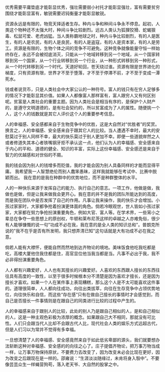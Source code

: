 优秀需要平庸垫底才能彰显优秀，强壮需要弱小衬托才能彰显强壮，富有需要贫穷围绕才能彰显富有，敏锐需要迟钝衡量才能彰显敏锐。

资源永远是有限的，物竞天择适者生存。种内斗争和种间斗争永不停息。起初，人类这个物种还不太强大时，种间斗争比较剧烈。远古人类认为狐狸狡猾、蛇蝎狠毒、松鼠可爱、老虎凶猛。当人类称霸地球之时，种内斗争比较剧烈，有的人是医生，有的人是农民，有的人是良民，有的人是盗寇，有的人是资本家，有的人是劳工。资源是有限的，生物个体之间的竞争不可避免。这种竞争就像能量守恒一样始终存在，永远不会被彻底消灭，只能从一个地域转移到另一个地域，从一个国家转移到另一个国家，从一个行业转移到另一个行业，从一种形式转移到另一种形式，从一个时代转移到另一个时代。天道好轮回，苍天绕过谁。资源有限是世界进化的梯度，只有资源有限，世界才不至于堕落，才不至于停滞不前，才不至于变成一潭死水。

钱或者说货币，只是人类社会中大家公认的一种符号。富人的钱只有在穷人足够多的情况下才能彰显其价值。如果人人都像富人那样富有，富人跟穷人又有何区别呢。贫富是人类社会的重要主题。因为人类社会是相当有序的，是保护个人财产的，是遵守文明道德的，是有社会契约的，所以贫富成为了人的属性。随便挑一个人，这个人的钱数就是其它人评价这个人的重要参考信息。

人的幸福感、安全感都来自于生物竞争中的优胜，这是大自然对“优胜者”的奖赏。换言之，人的幸福感、安全感来自于跟其它人的比较。当人遭遇不幸时，最大的安慰莫过于别人同样不幸，最大的快乐莫过于别人更加不幸。即便一些道貌岸然之人或者修道失其本心者铁嘴钢牙拒不承认这一点，他们认为人的幸福感、安全感来自于内心的平和、道德的健全、知识的丰富，实际上这份幸福感、安全感还是来自于智力的优越感和对世俗的不屑。

我的钱会因为别人的钱增多而贬值，我的才能会因为别人具备同样的才能而显得平庸。 
我希望我一人智慧绝伦而别人蠢笨愚昧，这样我就能够在考试中、比赛中脱颖而出。
我在意的是我在种群中的优势地位，而不是种群整体的水平。  

人的一种快乐来源于发挥自己的能力、执行自己的意志。一项工作，他做是做，我做也是做，但是让我来做我会更开心。我在意的并不是我的团队所能达到的高度，而是我在团队中是否发挥了自己的作用。凡事让我来操作，我的快乐才会增加。小孩过家家时，大家都争抢着扮演更体面的角色。倘若冷眼观世，世人皆如小孩过家家，大家都在努力争抢扮演重要角色，例如大官、富人等。在学术界，一些宵小之辈总在争夺一些思想上的原创权，牛顿和莱布尼茨这样的卓越之人亦难免俗，很少有人能够慷慨的说一句"功成不必在我，我在意的是全人类的知识总和"。普朗克所说的"我不在乎是否有所发明，我只想弄清已知"这句话就是大有功成不必在我之意。

倘若人能有大襟怀，便能自然而然地到达齐物论的境地。美味饭食他吃我吃都是吃，高楼大厦他住我住都是住，高官显位他当我当都是当。凡事不必出于我，我不必非得扮演重要角色。 

人人都有兴趣爱好，人人也有其擅长的兴趣爱好。人喜欢的东西跟人擅长的东西往往具有高度的一致性，以至于很多时候根本分不清楚是因为喜欢才擅长，还是因为擅长才喜欢。如果一个人在某件事上表现糟糕，那么这个人是不太可能喜欢这件事的。道理很简单，人人都向往成功，向往出类拔萃，向往在生存竞争中占领优势地位，向往快乐和自信，而这些“存在感”只有在做自己擅长的事情时才会感觉到，而自己是否擅长一件事情则是在跟自己的同类进行比较的过程中产生的。

人的幸福感来自于跟别人的比较，此处的别人乃是跟自己相似的人，是和自己相似的人，这是一种主观色彩极为浓厚的概念。如果跟自己大不相同，那就没有可比性。人们只会跟当代人比却不会跟古代人比，现代社会人类的娱乐方式远超古代，但是人们习以为常并不觉得有多幸福。

一旦想清楚了人的幸福感、安全感竟然来自于如此低劣卑鄙的源头，我们就要想办法斩断这种对幸福感、安全感的的向往之心了。庄子提倡齐物论，把万事万物当成一样，让万事万物保持原状，不要费力去改变了，因为改变未必会比现在更好，因为改变之后跟现在是一样的。邵雍说：“生涯淡淡随缘过，未肯将身入彀中”。不要像芸芸众生一样蝇营狗苟，落入老天爷、大自然的股掌之中。